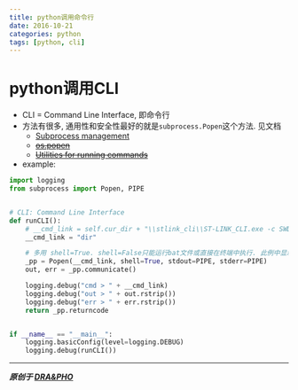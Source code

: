 ```yaml
---
title: python调用命令行
date: 2016-10-21
categories: python
tags: [python, cli]
---
```


# python调用CLI
- CLI = Command Line Interface, 即命令行
- 方法有很多, 通用性和安全性最好的就是`subprocess.Popen`这个方法. 见文档
  - [Subprocess management](https://docs.python.org/2.7/library/subprocess.html#popen-constructor)
  - ~~[os.popen](https://docs.python.org/2.7/library/os.html#os.popen)~~
  - ~~[Utilities for running commands](https://docs.python.org/2/library/commands.html)~~
- example:

``` python
import logging
from subprocess import Popen, PIPE


# CLI: Command Line Interface
def runCLI():
    # __cmd_link = self.cur_dir + "\\stlink_cli\\ST-LINK_CLI.exe -c SWD SWJCLK=5 UR"
    __cmd_link = "dir"

    # 多用 shell=True. shell=False只能运行bat文件或直接在终端中执行. 此例中显示的内容也会有区别
    _pp = Popen(__cmd_link, shell=True, stdout=PIPE, stderr=PIPE)
    out, err = _pp.communicate()

    logging.debug("cmd > " + __cmd_link)
    logging.debug("out > " + out.rstrip())
    logging.debug("err > " + err.rstrip())
    return _pp.returncode


if __name__ == "__main__":
    logging.basicConfig(level=logging.DEBUG)
    logging.debug(runCLI())

```

----------

***原创于 [DRA&PHO](https://draapho.github.io/)***


